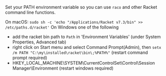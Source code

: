 Set your PATH environment variable so you can use `raco` and other Racket command line functions.

On macOS: `sudo sh -c 'echo "/Applications/Racket v7.3/bin" >> /etc/paths.d/racket'`
On Windows one of the following 
 * add the racket bin path to `Path` in 'Envi­ron­ment Vari­ables' (under System Properties, Advanced tab)
 * right click on Start menu and select Command Prompt(Admin), then `setx /m PATH "C:\my\installed\racket\bin\;%PATH%"` (restart command prompt required)
 * HKEY_LOCAL_MACHINE\SYSTEM\CurrentControlSet\Control\Session Manager\Environment (restart windows required)
